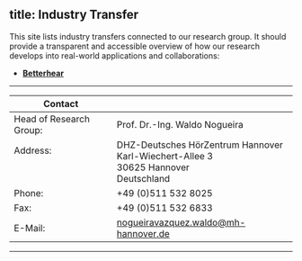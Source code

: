 title: Industry Transfer
---

This site lists industry transfers connected to our research group. It should provide a transparent and accessible overview of how our research develops into real-world applications and collaborations:

- **[Betterhear](https://vianna.de/01_workgroups/nogueira/transfer/betterhear.md)**





---

| Contact                 |                            |
| ------------------------|--------------------------- |
| Head of Research Group:<br>          | Prof. Dr.-Ing. Waldo Nogueira|
| Address: <br><br><br>   | DHZ-Deutsches HörZentrum Hannover<br> Karl-Wiechert-Allee 3 <br> 30625 Hannover <br> Deutschland |
| Phone:                  | +49 (0)511 532 8025 |
| Fax:                    | +49 (0)511 532 6833 |
| E-Mail:                 |<nogueiravazquez.waldo@mh-hannover.de>|


---

